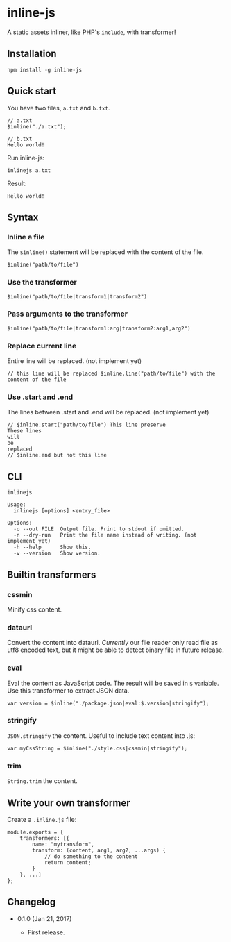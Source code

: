 inline-js
=========

A static assets inliner, like PHP's `include`, with transformer!

Installation
------------
```
npm install -g inline-js
```

Quick start
-----------
You have two files, `a.txt` and `b.txt`.
```
// a.txt
$inline("./a.txt");

// b.txt
Hello world!
```
Run inline-js:
```
inlinejs a.txt
```
Result:
```
Hello world!
```

Syntax
------
### Inline a file
The `$inline()` statement will be replaced with the content of the file.
```
$inline("path/to/file")
```
### Use the transformer
```
$inline("path/to/file|transform1|transform2")
```
### Pass arguments to the transformer
```
$inline("path/to/file|transform1:arg|transform2:arg1,arg2")
```
### Replace current line
Entire line will be replaced. (not implement yet)
```
// this line will be replaced $inline.line("path/to/file") with the content of the file
```
### Use .start and .end
The lines between .start and .end will be replaced. (not implement yet)
```
// $inline.start("path/to/file") This line preserve
These lines
will
be
replaced
// $inline.end but not this line
```

CLI
----

```
inlinejs

Usage:
  inlinejs [options] <entry_file>

Options:
  -o --out FILE  Output file. Print to stdout if omitted.
  -n --dry-run   Print the file name instead of writing. (not implement yet)
  -h --help      Show this.
  -v --version   Show version.
```

Builtin transformers
--------------------

### cssmin
Minify css content.

### dataurl
Convert the content into dataurl. *Currently* our file reader only read file as utf8 encoded text, but it might be able to detect binary file in future release.

### eval
Eval the content as JavaScript code. The result will be saved in `$` variable. Use this transformer to extract JSON data.
```
var version = $inline("./package.json|eval:$.version|stringify");
```

### stringify
`JSON.stringify` the content. Useful to include text content into .js:
```
var myCssString = $inline("./style.css|cssmin|stringify");
```

### trim
`String.trim` the content.

Write your own transformer
--------------------------
Create a `.inline.js` file:
```
module.exports = {
	transformers: [{
		name: "mytransform",
		transform: (content, arg1, arg2, ...args) {
			// do something to the content
			return content;
		}
	}, ...]
};
```

Changelog
---------

* 0.1.0 (Jan 21, 2017)

    - First release.
